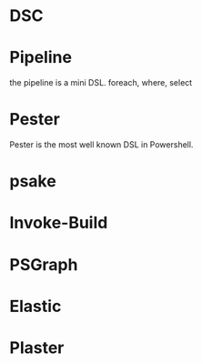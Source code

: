 # DSC

# Pipeline
the pipeline is a mini DSL. foreach, where, select

# Pester
Pester is the most well known DSL in Powershell.


# psake
# Invoke-Build
# PSGraph
# Elastic
# Plaster


